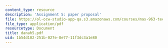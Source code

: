 ```yaml
---
content_type: resource
description: 'Assignment 5: paper proposal'
file: https://ol-ocw-studio-app-qa.s3.amazonaws.com/courses/mas-963-techno-identity-who-we-are-and-how-we-perceive-ourselves-and-others-spring-2002/1b54d102251b027e8e7711f3dc3a1e80_danah5.pdf
file_type: application/pdf
resourcetype: Document
title: danah5.pdf
uid: 1b54d102-251b-027e-8e77-11f3dc3a1e80
---
```

